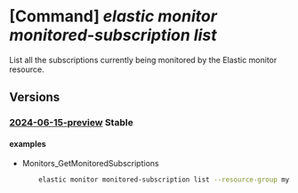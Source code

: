 # [Command] _elastic monitor monitored-subscription list_

List all the subscriptions currently being monitored by the Elastic monitor resource.

## Versions

### [2024-06-15-preview](/Resources/mgmt-plane/L3N1YnNjcmlwdGlvbnMve30vcmVzb3VyY2Vncm91cHMve30vcHJvdmlkZXJzL21pY3Jvc29mdC5lbGFzdGljL21vbml0b3JzL3t9L21vbml0b3JlZHN1YnNjcmlwdGlvbnM=/2024-06-15-preview.xml) **Stable**

<!-- mgmt-plane /subscriptions/{}/resourcegroups/{}/providers/microsoft.elastic/monitors/{}/monitoredsubscriptions 2024-06-15-preview -->

#### examples

- Monitors_GetMonitoredSubscriptions
    ```bash
        elastic monitor monitored-subscription list --resource-group myResourceGroup --monitor-name myMonitor
    ```
